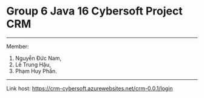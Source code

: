 # Group 6 Java 16 Cybersoft Project CRM
***
Member:  
  1. Nguyễn Đức Nam, 
  2. Lê Trung Hậu, 
  3. Phạm Huy Phần.
 ***
 Link host: https://crm-cybersoft.azurewebsites.net/crm-0.0.1/login 
 
 
    

